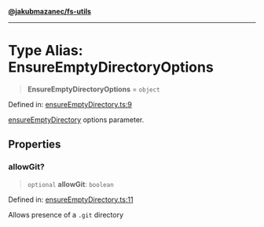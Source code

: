 [**@jakubmazanec/fs-utils**](../README.md)

---

# Type Alias: EnsureEmptyDirectoryOptions

> **EnsureEmptyDirectoryOptions** = `object`

Defined in:
[ensureEmptyDirectory.ts:9](https://github.com/jakubmazanec/tools/blob/5907d31a071e860d7db8b8a00f698d18fe23e18a/packages/fs-utils/source/ensureEmptyDirectory.ts#L9)

[ensureEmptyDirectory](../functions/ensureEmptyDirectory.md) options parameter.

## Properties

### allowGit?

> `optional` **allowGit**: `boolean`

Defined in:
[ensureEmptyDirectory.ts:11](https://github.com/jakubmazanec/tools/blob/5907d31a071e860d7db8b8a00f698d18fe23e18a/packages/fs-utils/source/ensureEmptyDirectory.ts#L11)

Allows presence of a `.git` directory
